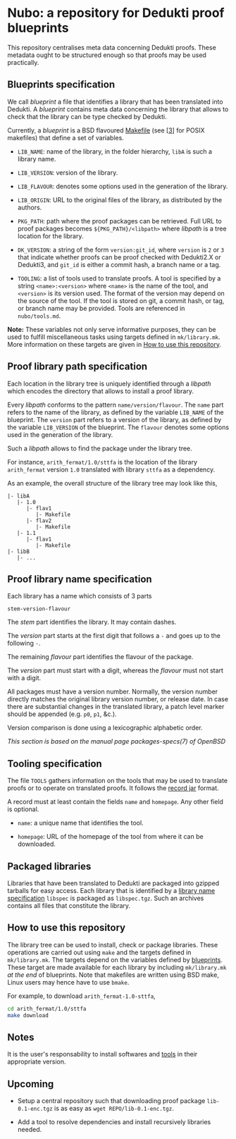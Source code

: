 Nubo: a repository for Dedukti proof blueprints
===============================================

This repository centralises meta data concerning Dedukti proofs. These metadata
ought to be structured enough so that proofs may be used practically.

Blueprints specification
------------------------

We call *blueprint* a file that identifies a library that has been translated
into Dedukti. A *blueprint* contains meta data concerning the library that
allows to check that the library can be type checked by Dedukti.

Currently, a *blueprint* is a BSD flavoured [Makefile][2] (see [[3]] for POSIX
makefiles) that define a set of variables.

- `LIB_NAME`: name of the library, in the folder hierarchy, `libA` is such a
  library name.

- `LIB_VERSION`: version of the library.

- `LIB_FLAVOUR`: denotes some options used in the generation of the library.

- `LIB_ORIGIN`: URL to the original files of the library, as distributed by the
  authors.

- `PKG_PATH`: path where the proof packages can be retrieved. Full URL to proof
  packages becomes `${PKG_PATH}/<libpath>` where _libpath_ is a tree location
  for the library.

- `DK_VERSION`: a string of the form `version:git_id`, where `version` is `2`
  or `3` that indicate whether proofs can be proof checked with Dedukti2.X or
  Dedukti3, and `git_id` is either a commit hash, a branch name or a tag.

- `TOOLING`: a list of tools used to translate proofs. A tool is specified by
  a string `<name>:<version>` where `<name>` is the name of the tool, and
  `<version>` is its version used. The format of the version may depend on the
  source of the tool. If the tool is stored on git, a commit hash, or tag, or
  branch name may be provided. Tools are referenced in `nubo/tools.md`.
  
**Note:**
These variables not only serve informative purposes, they can be used to fulfill
miscellaneous tasks using targets defined in `mk/library.mk`. More information
on these targets are given in
[How to use this repository](#how-to-use-this-repository).
  
Proof library path specification
--------------------------------

Each location in the library tree is uniquely identified through a *libpath*
which encodes the directory that allows to install a proof library.

Every *libpath* conforms to the pattern `name/version/flavour`. The `name` part
refers to the name of the library, as defined by the variable `LIB_NAME` of the
blueprint. The `version` part refers to a version of the library, as defined by
the variable `LIB_VERSION` of the blueprint. The `flavour` denotes some options
used in the generation of the library.

Such a *libpath* allows to find the package under the library tree.

For instance, `arith_fermat/1.0/sttfa` is the location of the library
`arith_fermat` version `1.0` translated with library `sttfa` as a dependency.

As an example, the overall structure of the library tree may look like this,
```
|- libA
   |- 1.0
      |- flav1
         |- Makefile
      |- flav2
         |- Makefile
   |- 1.1
      |- flav1
         |- Makefile
|- libB
   |- ...
```

Proof library name specification
--------------------------------

Each library has a name which consists of 3 parts

```
stem-version-flavour
```

The _stem_ part identifies the library. It may contain dashes.

The _version_ part starts at the first digit that follows a `-` and goes up to
the following `-`.

The remaining _flavour_ part identifies the flavour of the package.

The _version_ part must start with a digit, whereas the _flavour_ must not
start with a digit.

All packages must have a version number. Normally, the version number directly
matches the original library version number, or release date. In case there are
substantial changes in the translated library, a patch level marker should be
appended (e.g. `p0`, `p1`, &c.).

Version comparison is done using a lexicographic alphabetic order.

_This section is based on the manual page packages-specs(7) of OpenBSD_

Tooling specification
---------------------

The file `TOOLS` gathers information on the tools that may be used to translate
proofs or to operate on translated proofs. It follows the [record jar][1] 
format.

A record must at least contain the fields `name` and `homepage`. Any other field
is optional.

- `name`: a unique name that identifies the tool.

- `homepage`: URL of the homepage of the tool from where it can be downloaded.

Packaged libraries
------------------

Libraries that have been translated to Dedukti are packaged into gzipped
tarballs for easy access. Each library that is identified by a
[library name specification](#proof-library-name-specification) `libspec` is
packaged as `libspec.tgz`. Such an archives contains all files that constitute
the library.

How to use this repository
--------------------------

The library tree can be used to install, check or package libraries. These
operations are carried out using `make` and the targets defined in
`mk/library.mk`. The targets depend on the variables defined by
[blueprints](#bluprints-specification). These target are made available for
each library by including `mk/library.mk` _at the end_ of blueprints. Note
that makefiles are written using BSD make, Linux users may hence have to use
`bmake`.

For example, to download `arith_fermat-1.0-sttfa`,

``` sh
cd arith_fermat/1.0/sttfa
make download
```

Notes
-----

It is the user's responsability to install softwares and
[tools](#tooling-specification) in their appropriate version.

Upcoming
--------

- Setup a central repository such that downloading proof package
  `lib-0.1-enc.tgz` is as easy as `wget REPO/lib-0.1-enc.tgz`.
  
- Add a tool to resolve dependencies and install recursively libraries needed.

[1]: https://tools.ietf.org/html/draft-phillips-record-jar-01
[2]: https://man.openbsd.org/make.1
[3]: https://pubs.opengroup.org/onlinepubs/009695299/utilities/make.html
